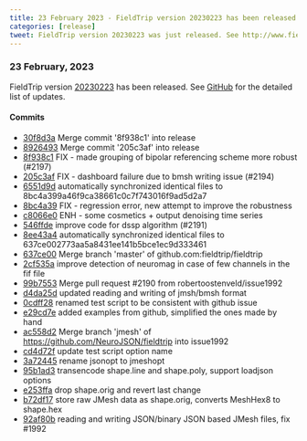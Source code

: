 ```yaml
---
title: 23 February 2023 - FieldTrip version 20230223 has been released
categories: [release]
tweet: FieldTrip version 20230223 was just released. See http://www.fieldtriptoolbox.org/#23-february-2023
---
```


### 23 February, 2023

FieldTrip version [20230223](http://github.com/fieldtrip/fieldtrip/releases/tag/20230223) has been released.
See [GitHub](https://github.com/fieldtrip/fieldtrip/compare/20230215...20230223) for the detailed list of updates.

#### Commits

- [30f8d3a](http://github.com/fieldtrip/fieldtrip/commit/30f8d3a) Merge commit '8f938c1' into release
- [8926493](http://github.com/fieldtrip/fieldtrip/commit/8926493) Merge commit '205c3af' into release
- [8f938c1](http://github.com/fieldtrip/fieldtrip/commit/8f938c1) FIX - made grouping of bipolar referencing scheme more robust (#2197)
- [205c3af](http://github.com/fieldtrip/fieldtrip/commit/205c3af) FIX - dashboard failure due to bmsh writing issue (#2194)
- [6551d9d](http://github.com/fieldtrip/fieldtrip/commit/6551d9d) automatically synchronized identical files to 8bc4a399a46f9ca38661c0c7f743016f9ad5d2a7
- [8bc4a39](http://github.com/fieldtrip/fieldtrip/commit/8bc4a39) FIX - regression error, new attempt to improve the robustness
- [c8066e0](http://github.com/fieldtrip/fieldtrip/commit/c8066e0) ENH - some cosmetics + output denoising time series
- [546ffde](http://github.com/fieldtrip/fieldtrip/commit/546ffde) improve code for dssp algorithm (#2191)
- [8ee43a4](http://github.com/fieldtrip/fieldtrip/commit/8ee43a4) automatically synchronized identical files to 637ce002773aa5a8431ee141b5bce1ec9d333461
- [637ce00](http://github.com/fieldtrip/fieldtrip/commit/637ce00) Merge branch 'master' of github.com:fieldtrip/fieldtrip
- [2cf535a](http://github.com/fieldtrip/fieldtrip/commit/2cf535a) improve detection of neuromag in case of few channels in the fif file
- [99b7553](http://github.com/fieldtrip/fieldtrip/commit/99b7553) Merge pull request #2190 from robertoostenveld/issue1992
- [d4da25d](http://github.com/fieldtrip/fieldtrip/commit/d4da25d) updated reading and writing of jmsh/bmsh format
- [0cdff28](http://github.com/fieldtrip/fieldtrip/commit/0cdff28) renamed test script to be consistent with github issue
- [e29cd7e](http://github.com/fieldtrip/fieldtrip/commit/e29cd7e) added examples from github, simplified the ones made by hand
- [ac558d2](http://github.com/fieldtrip/fieldtrip/commit/ac558d2) Merge branch 'jmesh' of https://github.com/NeuroJSON/fieldtrip into issue1992
- [cd4d72f](http://github.com/fieldtrip/fieldtrip/commit/cd4d72f) update test script option name
- [3a72445](http://github.com/fieldtrip/fieldtrip/commit/3a72445) rename jsonopt to jmeshopt
- [95b1ad3](http://github.com/fieldtrip/fieldtrip/commit/95b1ad3) transencode shape.line and shape.poly, support loadjson options
- [e253ffa](http://github.com/fieldtrip/fieldtrip/commit/e253ffa) drop shape.orig and revert last change
- [b72df17](http://github.com/fieldtrip/fieldtrip/commit/b72df17) store raw JMesh data as shape.orig, converts MeshHex8 to shape.hex
- [92af80b](http://github.com/fieldtrip/fieldtrip/commit/92af80b) reading and writing JSON/binary JSON based JMesh files, fix #1992
